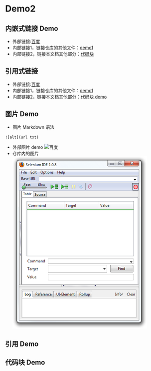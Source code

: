 # Demo2

## 内嵌式链接 Demo

- 外部链接:[百度](http://www.baidu.com)
- 内部链接1，链接仓库的其他文件：[demo1](demo1.md)
- 内部链接2，链接本文档其他部分：[代码块](demo2.md#代码块-demo)

## 引用式链接

- 外部链接:[百度]
- 内部链接1，链接仓库的其他文件：[demo1]
- 内部链接2，链接本文档其他部分：[代码块 demo]

## 图片 Demo
- 图片 Markdown 语法  
```
![alt](url txt)  
```
- 外部图片 demo
![百度](https://www.baidu.com/img/bd_logo1.png "百度网站")
- 仓库内的图片
![Selenium Open](images/chapt3_img05_IDE_open.png "百度网站")

## 引用 Demo

## 代码块 Demo

<!--- 下面是文档中用到的链接 -->

[百度]:http://www.baidu.com
[baidu]:http://www.baidu.com
[demo1]:demo1.md
[代码块 demo]:demo2.md#代码块-demo
